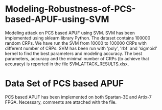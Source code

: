 # Modeling-Robustness-of-PCS-based-APUF-using-SVM
Modeling attack on PCS based APUF using SVM.
SVM has been implemented using sklearn library Python. The dataset contains 100000 random CRPs. We have run the SVM from 10000 to 100000 CRPs with different number of CRPs. SVM has been run with 'poly', 'rbf' and 'sigmoid' kernel to find the best parameters and modeling accuracy. The best parameters, accuracy and the minimal number of CRPs (to achieve that accuracy) is reported in the file SVM_ATTACK_RESULTS.xlsx.
# Data Set of PCS based APUF
PCS based APUF has been implemented on both Spartan-3E and Artix-7 FPGA. Necessary, comments are attached with the file.
